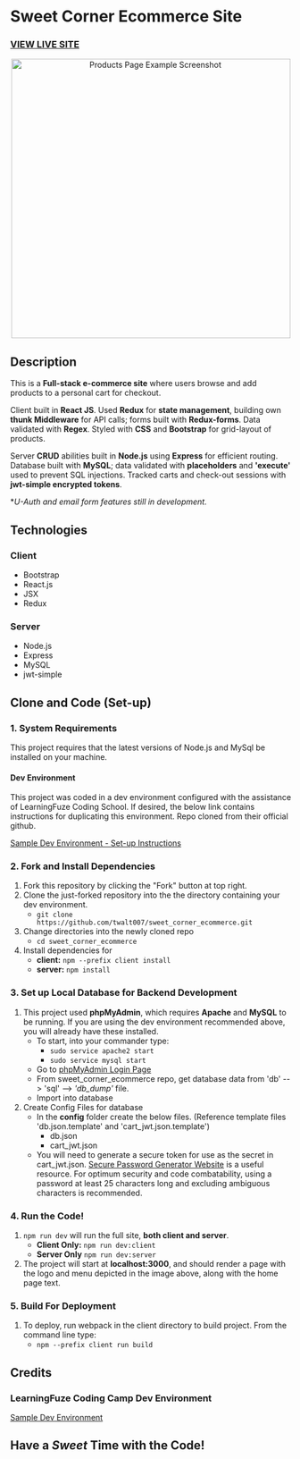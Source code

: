 # Sweet Corner Ecommerce Site

### <a href="http://sweet-corner.twalt007.com/">VIEW LIVE SITE</a> 

<p align="center">
  <img height="500" alt="Products Page Example Screenshot" src="https://github.com/twalt007/sweet_corner_ecommerce/blob/master/client/dist/assets/images/sweet_corner.JPG">
</p>

## Description
This is a **Full-stack e-commerce site** where users browse and add products to a personal cart for checkout. 

Client built in **React JS**. Used **Redux** for **state management**, building own **thunk Middleware** for API calls; forms built with **Redux-forms**. Data validated with **Regex**. Styled with **CSS** and **Bootstrap** for grid-layout of products. 

Server **CRUD** abilities built in **Node.js** using **Express** for efficient routing. Database built with **MySQL**; data validated with **placeholders** and **'execute'** used to prevent SQL injections. Tracked carts and check-out sessions with **jwt-simple encrypted tokens**. 

**U-Auth and email form features still in development.*


## Technologies
### Client
+ Bootstrap
+ React.js
+ JSX
+ Redux

### Server
+ Node.js
+ Express
+ MySQL
+ jwt-simple

## Clone and Code (Set-up)
### 1. System Requirements
This project requires that the latest versions of Node.js and MySql be installed on your machine.
#### Dev Environment
This project was coded in a dev environment configured with the assistance of LearningFuze Coding School.  If desired, the below link contains instructions for duplicating this environment. Repo cloned from their official github.

[Sample Dev Environment - Set-up Instructions](https://github.com/twalt007/lfz-dev "LearningFuze Coding School - Dev Environment Set-Up")

### 2. Fork and Install Dependencies
1. Fork this repository by clicking the "Fork" button at top right.
2. Clone the just-forked repository into the the directory containing your dev environment.
    - `git clone https://github.com/twalt007/sweet_corner_ecommerce.git`
3. Change directories into the newly cloned repo
    - `cd sweet_corner_ecommerce`
4. Install dependencies for 
    - **client:** `npm --prefix client install`
    - **server:** `npm install`

### 3. Set up Local Database for Backend Development
1. This project used **phpMyAdmin**, which requires **Apache** and **MySQL** to be running. If you are using the dev environment recommended above, you will already have these installed. 
    - To start, into your commander type:       
        - `sudo service apache2 start` 
        - `sudo service mysql start` 
    - Go to [phpMyAdmin Login Page](http://localhost/phpmyadmin/ "PhpMyAdmin Login Page")
    - From sweet_corner_ecommerce repo, get database data from 'db' --> 'sql' --> *'db_dump'* file.
    - Import into database
2. Create Config Files for database
    - In the **config** folder create the below files. (Reference template files 'db.json.template' and 'cart_jwt.json.template')
        - db.json
        - cart_jwt.json        
    - You will need to generate a secure token for use as the secret in cart_jwt.json. [Secure Password Generator Website](https://passwordsgenerator.net/ "Secure Password Generator Website") is a useful resource.  For optimum security and code combatability, using a password at least 25 characters long and excluding ambiguous characters is recommended.

### 4. Run the Code!
 1. `npm run dev` will run the full site, **both client and server**.
    - **Client Only:** `npm run dev:client`
    - **Server Only** `npm run dev:server`
 2. The project will start at **localhost:3000**, and should render a page with the logo and menu depicted in the image above, along with the home page text. 

### 5. Build For Deployment
1. To deploy, run webpack in the client directory to build project. From the command line type:
    - `npm --prefix client run build`

## Credits
### LearningFuze Coding Camp Dev Environment
[Sample Dev Environment](https://github.com/twalt007/lfz-dev "LearningFuze Coding School - Dev Environment")

## Have a *Sweet* Time with the Code!